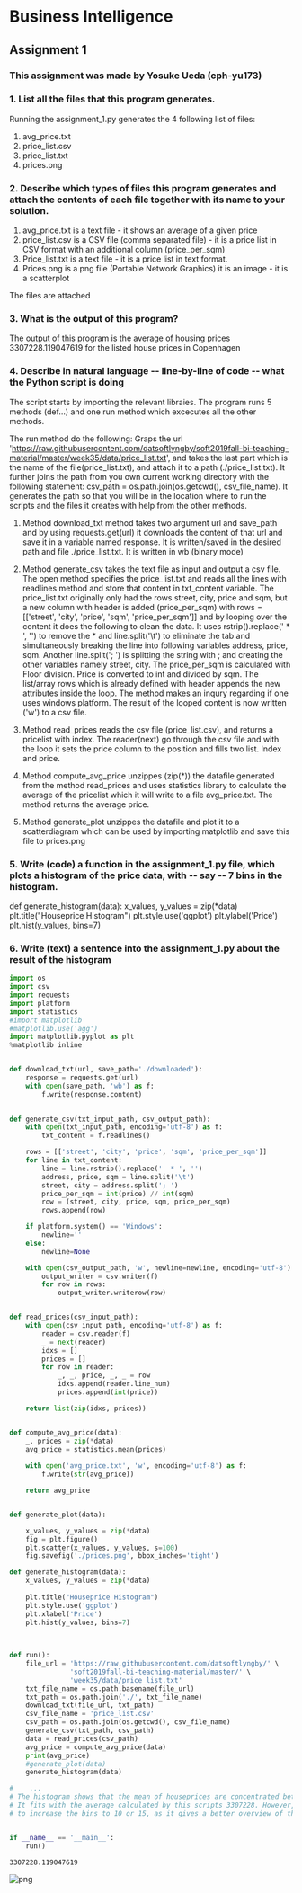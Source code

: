 
# Business Intelligence
## Assignment 1
### This assignment was made by Yosuke Ueda (cph-yu173)

### 1. List all the files that this program generates.

Running the assignment_1.py generates the 4 following list of files:
1. avg_price.txt
2. price_list.csv
3. price_list.txt
4. prices.png

### 2. Describe which types of files this program generates and attach the contents of each file together with its name to your solution.

1. avg_price.txt is a text file - it shows an average of a given price
2. price_list.csv is a CSV file (comma separated file) - it is a price list in CSV format with an additional column (price_per_sqm)
3. Price_list.txt is a text file - it is a price list in text format.
4. Prices.png is a png file (Portable Network Graphics) it is an image - it is a scatterplot 

The files are attached

### 3. What is the output of this program?

The output of this program is the average of housing prices 3307228.119047619 for the listed house prices in Copenhagen

### 4. Describe in natural language -- line-by-line of code -- what the Python script is doing

The script starts by importing the relevant libraies. The program runs 5 methods (def...) and one run method which excecutes all the other methods. 

The run method do the following:
Graps the url 'https://raw.githubusercontent.com/datsoftlyngby/soft2019fall-bi-teaching-material/master/week35/data/price_list.txt', and takes the last part which is the name of the file(price_list.txt), and attach it to a path (./price_list.txt). It further joins the path from you own current working directory with the following statement: csv_path = os.path.join(os.getcwd(), csv_file_name). It generates the path so that you will be in the location where to run the scripts and the files it creates with help from the other methods.


1. Method download_txt method takes two argument url and save_path and by using requests.get(url) it downloads the content of that url and save it in a variable named response. It is written/saved in the desired path and file ./price_list.txt. It is written in wb (binary mode)  

2. Method generate_csv takes the text file as input and output a csv file. The open method specifies the price_list.txt and reads all the lines with readlines method and store that content in txt_content variable. The price_list.txt originally only had the rows street, city, price and sqm, but a new column with header is added (price_per_sqm) with rows = [['street', 'city', 'price', 'sqm', 'price_per_sqm']] and by looping over the content it does the following to clean the data. It uses rstrip().replace('  * ', '') to remove the * and line.split('\t') to eliminate the tab and simultaneously breaking the line into following variables address, price, sqm. Another line.split('; ') is splitting the string with ; and creating the other variables namely street, city. The price_per_sqm is calculated with Floor division. Price is converted to int and divided by sqm. The list/array rows which is already defined with header appends the new attributes inside the loop. The method makes an inqury regarding if one uses windows platform. The result of the looped content is now written ('w') to a csv file.

3. Method read_prices reads the csv file (price_list.csv), and returns a pricelist with index. The reader(next) go through the csv file and with the loop it sets the price column to the position and fills two list. Index and price.

4. Method compute_avg_price unzippes (zip(*)) the datafile generated from the method read_prices and uses statistics library to calculate the average of the pricelist which it will write to a file avg_price.txt. The method returns the average price.

5. Method generate_plot unzippes the datafile and plot it to a scatterdiagram which can be used by importing matplotlib and save this file to prices.png

### 5. Write (code) a function in the assignment_1.py file, which plots a histogram of the price data, with -- say -- 7 bins in the histogram.

def generate_histogram(data):
    x_values, y_values = zip(*data)    
    plt.title("Houseprice Histogram")
    plt.style.use('ggplot')
    plt.ylabel('Price')    
    plt.hist(y_values, bins=7)

### 6. Write (text) a sentence into the assignment_1.py about the result of the histogram


```python
import os
import csv
import requests
import platform
import statistics
#import matplotlib
#matplotlib.use('agg')
import matplotlib.pyplot as plt
%matplotlib inline


def download_txt(url, save_path='./downloaded'):
    response = requests.get(url)
    with open(save_path, 'wb') as f:
        f.write(response.content)
               

def generate_csv(txt_input_path, csv_output_path):
    with open(txt_input_path, encoding='utf-8') as f:
        txt_content = f.readlines()

    rows = [['street', 'city', 'price', 'sqm', 'price_per_sqm']]
    for line in txt_content:
        line = line.rstrip().replace('  * ', '')
        address, price, sqm = line.split('\t')
        street, city = address.split('; ')
        price_per_sqm = int(price) // int(sqm)
        row = (street, city, price, sqm, price_per_sqm)
        rows.append(row)

    if platform.system() == 'Windows':
        newline=''
    else:
        newline=None

    with open(csv_output_path, 'w', newline=newline, encoding='utf-8') as f:
        output_writer = csv.writer(f)
        for row in rows:
            output_writer.writerow(row)


def read_prices(csv_input_path):
    with open(csv_input_path, encoding='utf-8') as f:
        reader = csv.reader(f)
        _ = next(reader)
        idxs = []
        prices = []
        for row in reader:
            _, _, price, _, _ = row            
            idxs.append(reader.line_num)
            prices.append(int(price))            

    return list(zip(idxs, prices))


def compute_avg_price(data):
    _, prices = zip(*data)
    avg_price = statistics.mean(prices)
   
    with open('avg_price.txt', 'w', encoding='utf-8') as f:
        f.write(str(avg_price))

    return avg_price


def generate_plot(data):

    x_values, y_values = zip(*data)
    fig = plt.figure()
    plt.scatter(x_values, y_values, s=100)
    fig.savefig('./prices.png', bbox_inches='tight')

def generate_histogram(data):
    x_values, y_values = zip(*data)
    
    plt.title("Houseprice Histogram")
    plt.style.use('ggplot')
    plt.xlabel('Price')    
    plt.hist(y_values, bins=7)    
        
    

def run():
    file_url = 'https://raw.githubusercontent.com/datsoftlyngby/' \
               'soft2019fall-bi-teaching-material/master/' \
               'week35/data/price_list.txt'
    txt_file_name = os.path.basename(file_url)
    txt_path = os.path.join('./', txt_file_name)
    download_txt(file_url, txt_path)
    csv_file_name = 'price_list.csv'
    csv_path = os.path.join(os.getcwd(), csv_file_name)
    generate_csv(txt_path, csv_path)
    data = read_prices(csv_path)
    avg_price = compute_avg_price(data)
    print(avg_price)
    #generate_plot(data)
    generate_histogram(data)

#    ...
# The histogram shows that the mean of houseprices are concentrated between 2 mill to 4 mill. 
# It fits with the average calculated by this scripts 3307228. However, in matter of visualization it would be better,
# to increase the bins to 10 or 15, as it gives a better overview of the figure. 


if __name__ == '__main__':
    run()
```

    3307228.119047619
    


![png](output_12_1.png)

